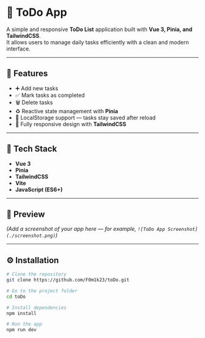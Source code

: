 # 📝 ToDo App

A simple and responsive **ToDo List** application built with **Vue 3, Pinia, and TailwindCSS**.  
It allows users to manage daily tasks efficiently with a clean and modern interface.

---

## 🚀 Features

- ➕ Add new tasks
- ✅ Mark tasks as completed
- 🗑️ Delete tasks
- ♻️ Reactive state management with **Pinia**
- 💾 LocalStorage support — tasks stay saved after reload
- 📱 Fully responsive design with **TailwindCSS**

---

## 🧠 Tech Stack

- **Vue 3**
- **Pinia**
- **TailwindCSS**
- **Vite**
- **JavaScript (ES6+)**

---

## 📸 Preview

_(Add a screenshot of your app here — for example, `![ToDo App Screenshot](./screenshot.png)`)_

---

## ⚙️ Installation

```bash
# Clone the repository
git clone https://github.com/F0m1k23/toDo.git

# Go to the project folder
cd toDo

# Install dependencies
npm install

# Run the app
npm run dev
```

